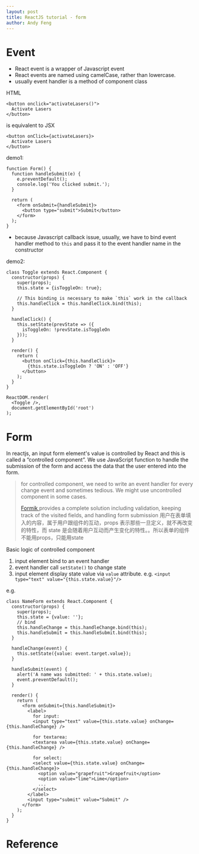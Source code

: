 ```yaml
---
layout: post
title: ReactJS tutorial - form
author: Andy Feng
---
```


# Event
- React event is a wrapper of Javascript event
- React events are named using camelCase, rather than lowercase. 
- usually event handler is a method of component class

HTML

	<button onclick="activateLasers()">
	  Activate Lasers
	</button>

is equivalent to JSX

	<button onClick={activateLasers}>
	  Activate Lasers
	</button>

demo1:

	function Form() {
	  function handleSubmit(e) {
	    e.preventDefault();
	    console.log('You clicked submit.');
	  }
	
	  return (
	    <form onSubmit={handleSubmit}>
	      <button type="submit">Submit</button>
	    </form>
	  );
	}

- because Javascript callback issue, usually, we have to bind event handler method to `this` and pass it to the event handler name in the constructor

demo2:

	class Toggle extends React.Component {
	  constructor(props) {
	    super(props);
	    this.state = {isToggleOn: true};
	
	    // This binding is necessary to make `this` work in the callback
	    this.handleClick = this.handleClick.bind(this);
	  }
	
	  handleClick() {
	    this.setState(prevState => ({
	      isToggleOn: !prevState.isToggleOn
	    }));
	  }
	
	  render() {
	    return (
	      <button onClick={this.handleClick}>
	        {this.state.isToggleOn ? 'ON' : 'OFF'}
	      </button>
	    );
	  }
	}
	
	ReactDOM.render(
	  <Toggle />,
	  document.getElementById('root')
	);

# Form
In reactjs, an input form element's value is controlled by React and this is called a “controlled component”. We use JavaScript function to handle the submission of the form and access the data that the user entered into the form. 
> for controlled component, we need to write an event handler for every change event and sometimes tedious. We might use uncontrolled component in some cases.
> 
> [Formik ](https://formik.org/) provides a complete solution including validation, keeping track of the visited fields, and handling form submission
> 用户在表单填入的内容，属于用户跟组件的互动，props 表示那些一旦定义，就不再改变的特性，而 state 是会随着用户互动而产生变化的特性。。所以表单的组件不能用props，只能用state

Basic logic of controlled component

1. input element bind to an event handler
2. event handler call `setState()` to change state
3. input element display state value via `value` attribute. e.g. `<input type="text" value="{this.state.value}"/>`

e.g. 

	class NameForm extends React.Component {
	  constructor(props) {
	    super(props);
	    this.state = {value: ''};
		// bind
	    this.handleChange = this.handleChange.bind(this);
	    this.handleSubmit = this.handleSubmit.bind(this);
	  }
	
	  handleChange(event) {
	    this.setState({value: event.target.value});
	  }
	
	  handleSubmit(event) {
	    alert('A name was submitted: ' + this.state.value);
	    event.preventDefault();
	  }
	
	  render() {
	    return (
	      <form onSubmit={this.handleSubmit}>
	        <label>
	          for input:
	          <input type="text" value={this.state.value} onChange={this.handleChange} />

			  for textarea:
			  <textarea value={this.state.value} onChange={this.handleChange} />

	          for select:
	          <select value={this.state.value} onChange={this.handleChange}>
	            <option value="grapefruit">Grapefruit</option>
	            <option value="lime">Lime</option>
	            ...
	          </select>
	        </label>
	        <input type="submit" value="Submit" />
	      </form>
	    );
	  }
	}


# Reference